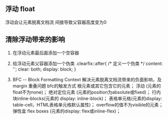 ## 浮动 float
浮动会让元素脱离文档流 间接导致父容器高度变为0

## 清除浮动带来的影响
 1. 在浮动元素最后面添加一个空容器 <div style="clear: left;"></div>

 2. 给浮动元素父容器添加一个伪类
  .clearfix::after{
            /* 定义一个伪类 */
            content: '';
            clear: both;
            display: block;
        }

 3. BFC  -- Block Formatting Context
        解决元素脱离文档流带来的负面影响，及margin 重叠问题
        bfc的触发方式
            根元素或其它包含它的元素；
            浮动 (元素的float不为none)；
            绝对定位元素 (元素的position为absolute或fixed)；
            行内块inline-blocks(元素的 display: inline-block)；
            表格单元格(元素的display: table-cell，HTML表格单元格默认属性)；
            overflow的值不为visible的元素；
            弹性盒 flex boxes (元素的display: flex或inline-flex)；